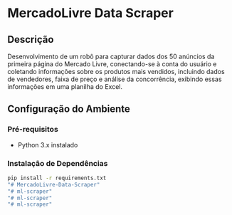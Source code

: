 # MercadoLivre Data Scraper

## Descrição
Desenvolvimento de um robô para capturar dados dos 50 anúncios da primeira página do Mercado Livre, conectando-se à conta do usuário e coletando informações sobre os produtos mais vendidos, incluindo dados de vendedores, faixa de preço e análise da concorrência, exibindo essas informações em uma planilha do Excel.

## Configuração do Ambiente

### Pré-requisitos
- Python 3.x instalado

### Instalação de Dependências
```bash
pip install -r requirements.txt
"# MercadoLivre-Data-Scraper" 
"# ml-scraper" 
"# ml-scraper" 
"# ml-scraper" 
